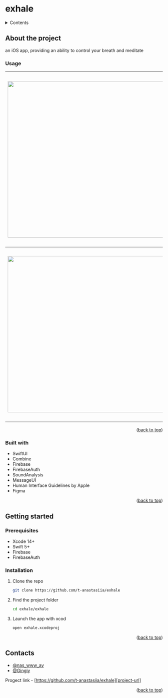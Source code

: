 <a id="readme-top"></a>

# exhale


<!-- NAVIGATION -->
<details>
  <summary>Contents</summary>
  <ol>
    <li>
      <a href="#about-the-project">About The Project</a>
      <ul>
        <li><a href="#usage">Usage</a></li>
        <li><a href="#built-with">Built With</a></li>
      </ul>
    </li>
    <li>
      <a href="#getting-started">Getting Started</a>
      <ul>
        <li><a href="#prerequisites">Prerequisites</a></li>
        <li><a href="#installation">Installation</a></li>
      </ul>
    </li>
    <li><a href="#contacts">Contacts</a></li>
  </ol>
</details>


<!-- ABOUT THE PROJECT -->
## About the project 
an iOS app, providing an ability to control your breath and meditate

### Usage
|<img src="https://github.com/user-attachments/assets/771a8d7b-53d5-4d25-a652-7d51a062ad7c" height="500px">|<img src="https://github.com/user-attachments/assets/e41f6e57-89e4-45a8-9a6a-969ec63c1656" height="500px"><p>Login screen</p>|<img src="https://github.com/user-attachments/assets/40208a9f-19e0-4583-a1c9-4d8e343e4886" height="500px"><p>Login error notification</p>|<img src="https://github.com/user-attachments/assets/514e9904-b0cb-42ba-99ef-f13a65adfb3e" height="500px"><p>Creating a new account</p>|
|---|---|---|---|
<img src="https://github.com/user-attachments/assets/6c097370-ea07-46c7-8587-94c7c3b2bba9" height="500px">|<img src="https://github.com/user-attachments/assets/fb5156ef-0d3e-4459-abbb-af44df61c473" height="500px"><p>Training</p>|<img src="https://github.com/user-attachments/assets/1ba83d8c-9ca6-45b8-8a9e-a4e1330f8785" height="500px">|<img src="https://github.com/user-attachments/assets/d3f51f31-7d3f-47d0-a068-f5e546c963bb" height="500px">|
<p align="right">(<a href="#readme-top">back to top</a>)</p>

### Built with
* SwiftUI
* Combine
* Firebase
* FirebaseAuth
* SoundAnalysis
* MessageUI
* Human Interface Guidelines by Apple
* Figma
<p align="right">(<a href="#readme-top">back to top</a>)</p>


<!-- GETTING STARTED -->
## Getting started

### Prerequisites
* Xcode 14+
* Swift 5+
* Firebase
* FirebaseAuth


### Installation
1. Clone the repo
   ```sh
   git clone https://github.com/t-anastasiia/exhale
   ```
2. Find the project folder
   ```sh
   cd exhale/exhale
   ```
3. Launch the app with xcod
   ```sh
   open exhale.xcodeproj
   ```
<p align="right">(<a href="#readme-top">back to top</a>)</p>


<!-- CONTACTS -->
## Contacts
* [@nas_www_ay](https://t.me/nas_www_ay)
* [@Gingiy](https://t.me/Gingiy)

Progect link - [https://github.com/t-anastasiia/exhale][project-url]
<p align="right">(<a href="#readme-top">back to top</a>)</p>


<!-- MARKDOWN LINKS & IMAGES -->
[project-url]: https://github.com/t-anastasiia/exhale
